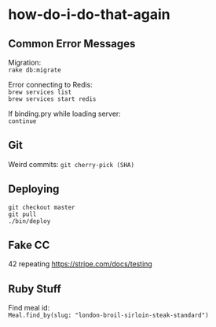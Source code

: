 # how-do-i-do-that-again
## Common Error Messages

Migration:<br>
`rake db:migrate`

Error connecting to Redis:<br>
`brew services list`<br>
`brew services start redis`

If binding.pry while loading server:<br>
`continue`

## Git

Weird commits: `git cherry-pick (SHA)`

## Deploying
`git checkout master`<br>
`git pull`<br>
`./bin/deploy`

## Fake CC <br>
42 repeating
https://stripe.com/docs/testing

## Ruby Stuff

Find meal id:<br>`Meal.find_by(slug: "london-broil-sirloin-steak-standard")`
